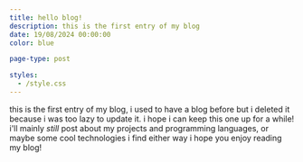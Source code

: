 ```yaml
---
title: hello blog!
description: this is the first entry of my blog
date: 19/08/2024 00:00:00
color: blue

page-type: post

styles:
  - /style.css
---
```


this is the first entry of my blog, i used to have a blog before but i deleted it because i was too lazy to update it. i hope i can keep this one up for a while! i'll mainly *still* post about my projects and programming languages, or maybe some cool technologies i find either way i hope you enjoy reading my blog!